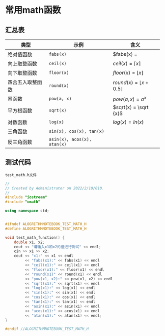 # 常用math函数

## 汇总表

| 类型             | 示例                        | 含义                               |
| ---------------- | --------------------------- | ---------------------------------- |
| 绝对值函数       | `fabs(x)`                   | $fabs(x) = |x|$                    |
| 向上取整函数     | `ceil(x)`                   | $ceil(x) = \lceil x \rceil$        |
| 向下取整函数     | `floor(x)`                  | $floor(x) = \lfloor x \rfloor$     |
| 四舍五入取整函数 | `round(x)`                  | $round(x) = \lfloor x+0.5 \rfloor$ |
| 幂函数           | `pow(a, x)`                 | $pow(a, x) = a^x$                  |
| 平方根函数       | `sqrt(x)`                   | $sqrt(x) = \sqrt {x}$              |
| 对数函数         | `log(x)`                    | $log(x) = ln(x)$                   |
| 三角函数         | `sin(x), cos(x), tan(x)`    |                                    |
| 反三角函数       | `asin(x), acos(x), atan(x)` |                                    |

## 测试代码

`test_math.h文件`

```c++
//
// Created by Administrator on 2022/2/10/010.
//
#include "iostream"
#include "cmath"

using namespace std;


#ifndef ALOGRITHMNOTEBOOK_TEST_MATH_H
#define ALOGRITHMNOTEBOOK_TEST_MATH_H

void test_math_function() {
    double x1, x2;
    cout << "请输入x1和x2的值进行测试" << endl;
    cin >> x1 >> x2;
    cout << "x1:" << x1 << endl
         << "fabs(x1):" << fabs(x1) << endl
         << "ceil(x1):" << ceil(x1) << endl
         << "floor(x1):" << floor(x1) << endl
         << "round(x1)" << round(x1) << endl
         << "pow(x1, x2):" << pow(x1, x2) << endl
         << "sqrt(x1):" << sqrt(x1) << endl
         << "log(x1):" << log(x1) << endl
         << "sin(x1):" << sin(x1) << endl
         << "cos(x1):" << cos(x1) << endl
         << "tan(x1):" << tan(x1) << endl
         << "asin(x1):" << asin(x1) << endl
         << "acos(x1):" << acos(x1) << endl
         << "atan(x1):" << atan(x1) << endl;
}

#endif //ALOGRITHMNOTEBOOK_TEST_MATH_H

```


